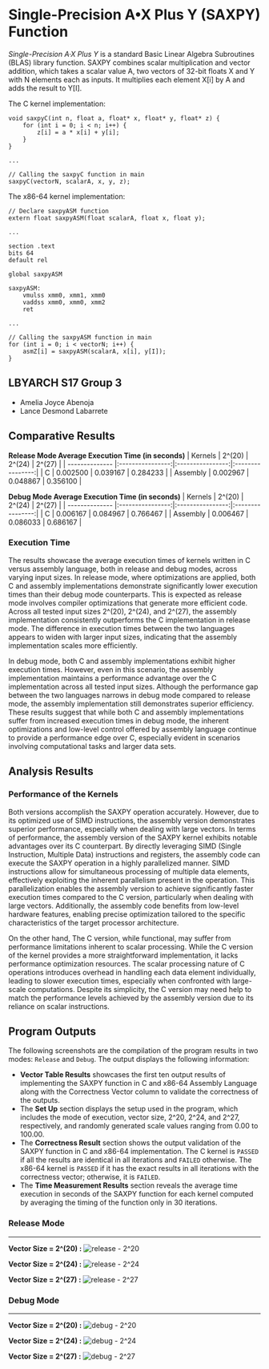 # Single-Precision A•X Plus Y (SAXPY) Function
*Single-Precision A·X Plus Y* is a standard Basic Linear Algebra Subroutines (BLAS) library function. SAXPY combines scalar multiplication and vector addition, which takes a scalar value A, two vectors of 32-bit floats X and Y with N elements each as inputs. It multiplies each element X[i] by A and adds the result to Y[I]. 

The C kernel implementation:
```
void saxpyC(int n, float a, float* x, float* y, float* z) {
	for (int i = 0; i < n; i++) {
		z[i] = a * x[i] + y[i];
	}
}

...

// Calling the saxpyC function in main
saxpyC(vectorN, scalarA, x, y, z);
```

The x86-64 kernel implementation:
```
// Declare saxpyASM function
extern float saxpyASM(float scalarA, float x, float y);

...

section .text
bits 64
default rel

global saxpyASM

saxpyASM:
	vmulss xmm0, xmm1, xmm0
	vaddss xmm0, xmm0, xmm2
	ret

...

// Calling the saxpyASM function in main
for (int i = 0; i < vectorN; i++) {
	asmZ[i] = saxpyASM(scalarA, x[i], y[I]);
}
```

## LBYARCH S17 Group 3
- Amelia Joyce Abenoja
- Lance Desmond Labarrete

## Comparative Results
**Release Mode Average Execution Time (in seconds)**
| Kernels        | 2^(20)           | 2^(24)           | 2^(27)           |
| -------------- |:----------------:|:----------------:|:----------------:|
| C              | 0.002500         | 0.039167         | 0.284233         |
| Assembly       | 0.002967         | 0.048867         | 0.356100         |

**Debug Mode Average Execution Time (in seconds)**
| Kernels        | 2^(20)           | 2^(24)           | 2^(27)           |
| -------------- |:----------------:|:----------------:|:----------------:|
| C              | 0.006167         | 0.084967         | 0.766467         |
| Assembly       | 0.006467         | 0.086033         | 0.686167         |

### Execution Time
The results showcase the average execution times of kernels written in C versus assembly language, both in release and debug modes, across varying input sizes. In release mode, where optimizations are applied, both C and assembly implementations demonstrate significantly lower execution times than their debug mode counterparts. This is expected as release mode involves compiler optimizations that generate more efficient code. Across all tested input sizes 2^(20), 2^(24), and 2^(27), the assembly implementation consistently outperforms the C implementation in release mode. The difference in execution times between the two languages appears to widen with larger input sizes, indicating that the assembly implementation scales more efficiently.

In debug mode, both C and assembly implementations exhibit higher execution times. However, even in this scenario, the assembly implementation maintains a performance advantage over the C implementation across all tested input sizes. Although the performance gap between the two languages narrows in debug mode compared to release mode, the assembly implementation still demonstrates superior efficiency. These results suggest that while both C and assembly implementations suffer from increased execution times in debug mode, the inherent optimizations and low-level control offered by assembly language continue to provide a performance edge over C, especially evident in scenarios involving computational tasks and larger data sets.


## Analysis Results
### Performance of the Kernels
Both versions accomplish the SAXPY operation accurately. However, due to its optimized use of SIMD instructions, the assembly version demonstrates superior performance, especially when dealing with large vectors. In terms of performance, the assembly version of the SAXPY kernel exhibits notable advantages over its C counterpart. By directly leveraging SIMD (Single Instruction, Multiple Data) instructions and registers, the assembly code can execute the SAXPY operation in a highly parallelized manner. SIMD instructions allow for simultaneous processing of multiple data elements, effectively exploiting the inherent parallelism present in the operation. This parallelization enables the assembly version to achieve significantly faster execution times compared to the C version, particularly when dealing with large vectors. Additionally, the assembly code benefits from low-level hardware features, enabling precise optimization tailored to the specific characteristics of the target processor architecture.

On the other hand, The C version, while functional, may suffer from performance limitations inherent to scalar processing. While the C version of the kernel provides a more straightforward implementation, it lacks performance optimization resources. The scalar processing nature of C operations introduces overhead in handling each data element individually, leading to  slower execution times, especially when confronted with large-scale computations. Despite its simplicity, the C version may need help to match the performance levels achieved by the assembly version due to its reliance on scalar instructions. 

## Program Outputs
The following screenshots are the compilation of the program results in two modes: `Release` and `Debug`. The output displays the following information:
- **Vector Table Results** showcases the first ten output results of implementing the SAXPY function in C and x86-64 Assembly Language along with the Correctness Vector column to validate the correctness of the outputs. 
- The **Set Up** section displays the setup used in the program, which includes the mode of execution, vector size, 2^20, 2^24, and 2^27, respectively, and randomly generated scale values ranging from 0.00 to 100.00.
- The **Correctness Result** section shows the output validation of the SAXPY function in C and x86-64 implementation. The C kernel is `PASSED` if all the results are identical in all iterations and `FAILED` otherwise. The x86-64 kernel is `PASSED` if it has the exact results in all iterations with the correctness vector; otherwise, it is `FAILED`.  
- The **Time Measurement Results** section reveals the average time execution in seconds of the SAXPY function for each kernel computed by averaging the timing of the function only in 30 iterations. 

### Release Mode
---
**Vector Size = 2^(20) :**
![release - 2^20](https://github.com/ImAmeliaJoyce/LBYARCH-MP2/assets/97102877/6ab0bf04-f7aa-4cf4-a409-4637253d0656)

**Vector Size = 2^(24) :**
![release - 2^24](https://github.com/ImAmeliaJoyce/LBYARCH-MP2/assets/97102877/54b3552e-beb6-4ca6-a53b-09d244c73271)

**Vector Size = 2^(27) :**
![release - 2^27](https://github.com/ImAmeliaJoyce/LBYARCH-MP2/assets/97102877/9a9dfc18-4afb-4542-bd86-bf49072fdf9b)


### Debug Mode
---
**Vector Size = 2^(20) :**
![debug - 2^20](https://github.com/ImAmeliaJoyce/LBYARCH-MP2/assets/97102877/df6764ad-70af-41c7-947a-0d653524ac0f)

**Vector Size = 2^(24) :**
![debug - 2^24](https://github.com/ImAmeliaJoyce/LBYARCH-MP2/assets/97102877/9166a581-82b9-4460-a845-cc461c9aba52)

**Vector Size = 2^(27) :**
![debug - 2^27](https://github.com/ImAmeliaJoyce/LBYARCH-MP2/assets/97102877/348b6d4b-2862-4527-aa28-c0c16411c36e)
